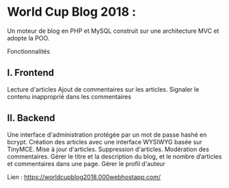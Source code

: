 # World Cup Blog 2018 : 
Un moteur de blog en PHP et MySQL construit sur une architecture MVC et adopte la POO. 

Fonctionnalités
## I. Frontend
Lecture d'articles
Ajout de commentaires sur les articles.
Signaler le contenu inapproprié dans les commentaires

## II. Backend
Une interface d'administration protégée par un mot de passe hashé en bcrypt.
Création des articles avec une interface WYSIWYG basée sur TinyMCE.
Mise à jour d'articles.
Suppression d'articles.
Modération des commentaires.
Gérer le titre et la description du blog, et le nombre d’articles et commentaires dans une page.
Gérer le profil d'auteur

Lien : https://worldcupblog2018.000webhostapp.com/
